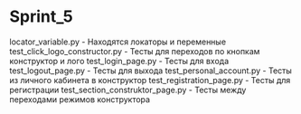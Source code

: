 # Sprint_5
locator_variable.py - Находятся локаторы и переменные
test_click_logo_constructor.py - Тесты для переходов по кнопкам конструктор и лого
test_login_page.py - Тесты для входа
test_logout_page.py - Тесты для выхода
test_personal_account.py - Тесты из личного кабинета в конструктор 
test_registration_page.py - Тесты для регистрации
test_section_construktor_page.py - Тесты между переходами режимов конструктора
